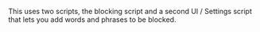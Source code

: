 This uses two scripts, the blocking script and a second UI / Settings script that lets you add words and phrases to be blocked.
